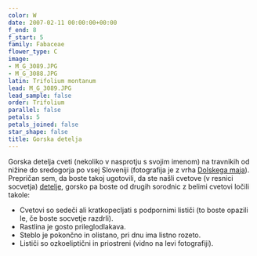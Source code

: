 ```yaml
---
color: W
date: 2007-02-11 00:00:00+00:00
f_end: 8
f_start: 5
family: Fabaceae
flower_type: C
image:
- M_G_3089.JPG
- M_G_3088.JPG
latin: Trifolium montanum
lead: M_G_3089.JPG
lead_sample: false
order: Trifolium
parallel: false
petals: 5
petals_joined: false
star_shape: false
title: Gorska detelja
---
```

Gorska detelja cveti (nekoliko v nasprotju s svojim imenom) na travnikih od nižine do sredogorja po vsej Sloveniji (fotografija je z vrha [Dolskega maja](http://www.zaplana.net/Izleti/DolskiMaj/)). Prepričan sem, da boste takoj ugotovili, da ste našli cvetove (v resnici socvetja) [detelje](..), gorsko pa boste od drugih sorodnic z belimi cvetovi ločili takole:

-   Cvetovi so sedeči ali kratkopecljati s podpornimi lističi (to boste opazili le, če boste socvetje razdrli).
-   Rastlina je gosto prileglodlakava.
-   Steblo je pokončno in olistano, pri dnu ima listno rozeto.
-   Lističi so ozkoeliptični in priostreni (vidno na levi fotografiji).
